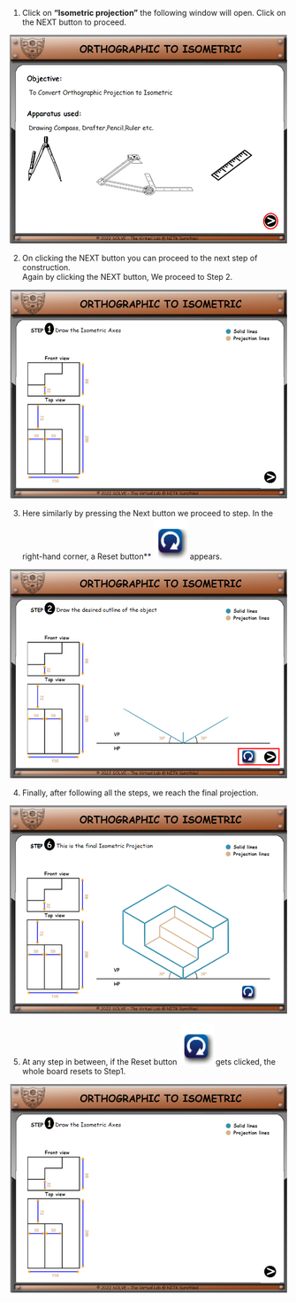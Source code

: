 
1)  Click on **“Isometric projection”** the following window will
    open. Click on the NEXT button to proceed.

![](./images/image19.png)

2)   On clicking the NEXT button you can proceed to the next step of construction.  
    Again by clicking the NEXT button, We proceed to Step 2.

![Capture1](./images/image16.png)

3)   Here similarly by pressing the Next button we proceed to step.
    In the right-hand corner, a Reset button** ![](./images/image9.png) appears.

![](./images/image15.png)

4) Finally, after following all the steps, we reach the final projection.

![](./images/image13.png)

5) At any step in between, if the Reset button
![](./images/image9.png) gets clicked, the whole board resets to Step1.

![Capture1](./images/image16.png)
